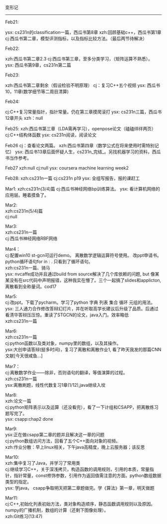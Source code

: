 变形记
***

Feb21:

ysx: cs231n的classification一篇，西瓜书第8章
xzh:回顾基础c++，西瓜书第1章
cj:西瓜书第二章，模型评测指标，以及指标比较方法。（最后两节待解决）

Feb22:

xzh:西瓜书第二章2.3
cj:西瓜书第三章，至多分类学习，（矩阵运算不熟悉）。
ysx: 西瓜书第9章，cs231n第二篇

Feb23:

xzh:西瓜书第二章剩余（假设检验不明原理）
cj：复习C++五个视频
ysx: 西瓜书10，11章(数学细节等二周目清算)

Feb24:

cj:C++复习常量指针，指针常量。仍在第三章摸爬滚打
ysx: cs231n三篇，西瓜书12章开头
xzh：null

Feb25:
xzh:西瓜书第三章（LDA需再学习），openpose论文（磕磕绊绊两页）
cj:C++结构体函数
ysx: cs231n阅读，阅读论文

Feb26
cj：查看论文两篇。
xzh:西瓜书第四章（数学公式在将来使用时需特别记忆）
ysx: 西瓜书13章后面怀疑人生，cs231n_完结_。另找机器学习的资料，西瓜书当作参考。

Feb27
xzh:null 
cj:null
ysx: coursera machine learning week2

Feb28:
xzh:cs231n一篇
cj:cs231n p19
ysx: 全组写报告，报的课赶工

Mar1:
xzh:cs231n(3/4)篇
cj:西瓜书神经网络bp训练算法。
ysx: 看计算机网络的应用层。睡着摸鱼了。

Mar2:
<br>xzh:cs231n(5/4)篇
<br>cj:null

Mar3:
<br>xzh:cs231n一篇
<br>cj:西瓜书神经网络RBF网络

Mar4：
<br>cj:配置win10 st-gcn可运行demo。 离散数学逻辑运算符号使用。 改ppt申请书。 python循环语句for <variable> in <list>: <statements>. 只看到了循环语句。
<br>xzh:cs231n一篇、骑马
<br>ysx: nvcaffe成功并且通过build from source解决了几个库依赖的问题, but 像某某没有在src代码中声明报错，这种我实在懵了。三个一起搞了slides和applicton,离散看到全称量词。cod17

Mar5:
<br>cj:改ppt。下载了pycharm。学习了python 字典 列表 集合 循环 元组的用法。
<br>ysx: 三人通力合作修改答辩幻灯片，并在听取高学长建议后升级了品质。后通过看清华答辩压压惊。重读了STGCN的论文，java入门。效率略低
<br>xzh:cs231n一篇

Mar6:
<br>xzh:cs231n一篇
<br>cj:python函数以及类对象，numpy里的数组，以及其操作。
<br>ysx:大创申请答辩(挺多时间)，复习了离散和离散作业1, 看了昨天我发的那篇CNN文献[今天很咸鱼...] 

Mar7：
<br>cj:离散数学作业——除非，否则语句的翻译，等值演算的过程。
<br>xzh:cs231n一篇
<br>ysx:离散刷题，线性代数复习1章(1/12),java继续入坟

Mar8:
<br>xzh:论文一篇
<br>cj:python矩阵表示以及运算（还没看完），看了一下计组和CSAPP，把离散练习题写完了。
<br>ysx: csapp:chap2 done

Mar9:
<br>ysx:正在做csapp第二章的题并且解决这一章的问题
<br>cj:python数组访问方法，回看了五个C++面向对象的视频。
<br>xzh:作业分散：早上linux相关，下午java高精度，晚上云服务器；该反思

Mar10:
<br>xzh:集中复习了Java，并学习了常用类
<br>cj:继续学习C++，关于深浅拷贝，构造函数的调用规则，引用的本质，常量指针，指针常量，const修饰参数，引用作为返回值需注意的方面。python数组数据类型的指定。
<br>ysx: 学java， csapp争取明天把第二章题做完。学《算法》第一章，明天做题

Mar11:
<br>cj:C++,初始化列表初始方法，类对象构造顺序，静态函数调用规则以及原因。numpy的广播机制，数组的计算（还剩下图像处理）。
<br>xzh:Git练习(13:47)
